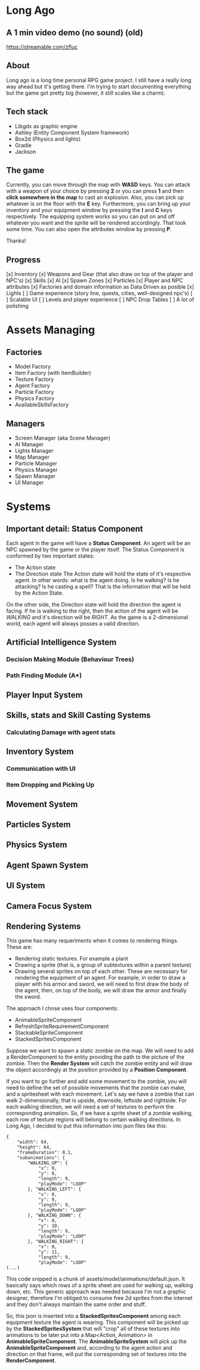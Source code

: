 # Long Ago

## A 1 min video demo (no sound) (old)
https://streamable.com/zfluc

## About
Long ago is a long time personal RPG game project. I still have a really long way ahead but it's getting there. I'm trying to start documenting everything but the game got pretty big (however, it still scales like a charm).

## Tech stack
* Libgdx as graphic engine
* Ashley (Entity Component System framework)
* Box2d (Physics and lights)
* Gradle
* Jackson

## The game
Currently, you can move through the map with **WASD** keys. You can attack with a weapon of your choice by pressing **2** or you can press **1** and then **click somewhere in the map** to cast an explosion. Also, you can pick up whatever is on the floor with the **E** key. Furthermore, you can bring up your inventory and your equipment window by pressing the **I** and **C** keys respectively. The equipping system works so you can put on and off whatever you want and the sprite will be rendered accordingly. That took some time. You can also open the attributes window by pressing **P**.

Thanks!

## Progress
[x] Inventory
[x] Weapons and Gear (that also draw on top of the player and NPC's)
[x] Skills
[x] AI
[x] Spawn Zones
[x] Particles
[x] Player and NPC attributes
[x] Factories and domain information as Data Driven as posible
[x] Lights
[ ] Game experience (story line, quests, cities, well-designed npc's)
[ ] Scalable UI
[ ] Levels and player experience
[ ] NPC Drop Tables
[ ] A lot of polishing

# Assets Managing
## Factories
* Model Factory
* Item Factory (with ItemBuilder)
* Texture Factory
* Agent Factory
* Particle Factory
* Physics Factory
* AvailableSkillsFactory

## Managers
* Screen Manager (aka Scene Manager)
* AI Manager
* Lights Manager
* Map Manager
* Particle Manager
* Physics Manager
* Spawn Manager
* UI Manager

# Systems
## Important detail: Status Component
Each agent in the game will have a **Status Component**. An agent will be an NPC spawned by the game or the player itself. The Status Component is conformed by two important states:
* The Action state
* The Direction state
The Action state will hold the state of it's respective agent. In other words: what is the agent doing. Is he walking? Is he attacking? Is he casting a spell? That is the information that will be held by the Action State.

On the other side, the Direction state will hold the direction the agent is facing. If he is walking to the right, then the action of the agent will be *WALKING* and it's direction will be *RIGHT*. As the game is a 2-dimensional world, each agent will always posses a valid direction.

## Artificial Intelligence System
### Decision Making Module (Behaviour Trees)
### Path Finding Module (A\*)
## Player Input System
## Skills, stats and Skill Casting Systems
### Calculating Damage with agent stats
## Inventory System
### Communication with UI
### Item Dropping and Picking Up
## Movement System
## Particles System
## Physics System
## Agent Spawn System
## UI System
## Camera Focus System
## Rendering Systems
This game has many requeriments when it comes to rendering things. These are:
- Rendering static textures. For example a plant
- Drawing a sprite (that is, a group of subtextures within a parent texture)
- Drawing several sprites on top of each other. These are necessary for rendering the equipment of an agent. For example, in order to draw a player with his armor and sword, we will need to first draw the body of the agent, then, on top of the body, we will draw the armor and finally the sword.

The approach I chose uses four components:
* AnimableSpriteComponent
* RefreshSpriteRequirementComponent
* StackableSpriteComponent
* StackedSpritesComponent

Suppose we want to spawn a static zombie on the map. We will need to add a RenderComponent to the entity providing the path to the picture of the zombie. Then the **Render System** will catch the zombie entity and will draw the object accordingly at the position provided by a **Position Component**.

If you want to go further and add some movement to the zombie, you will need to define the set of possible movements that the zombie can make, and a spritesheet with each movement. Let's say we have a zombie that can walk 2-dimensionally, that is upside, downside, leftside and rightside. For each walking direction, we will need a set of textures to perform the corresponding animation. So, if we have a sprite sheet of a zombie walking, each row of texture regions will belong to certain walking directions. In Long Ago, I decided to put this information into json files like this:

```
{
	"width": 64,
	"height": 64,
	"frameDuration": 0.1,
	"subanimations": {
		"WALKING_UP": {
			"x": 0,
			"y": 8,
			"length": 9,
			"playMode": "LOOP"
		}, "WALKING_LEFT": {
			"x": 0,
			"y": 9,
			"length": 9,
			"playMode": "LOOP"
		}, "WALKING_DOWN": {
			"x": 0,
			"y": 10,
			"length": 9,
			"playMode": "LOOP"
		}, "WALKING_RIGHT": {
			"x": 0,
			"y": 11,
			"length": 9,
			"playMode": "LOOP"
(...)
```

This code snipped is a chunk of assets/model/animations/default.json. It basically says which rows of a sprite sheet are used for walking up, walking down, etc. This generic approach was needed because I'm not a graphic designer, therefore I'm obliged to consume free 2d sprites from the internet and they don't always maintain the same order and stuff.

So, this json is inserted into a **StackedSpritesComponent** among each equipment texture the agent is wearing. This component will be picked up by the **StackedSpritesSystem**  that will "crop" all of these textures into animations to be later put into a Map<Action, Animation> in **AnimableSpriteComponent**. The **AnimableSpriteSystem** will pick up the **AnimableSpriteComponent** and, according to the agent action and direction on that frame, will put the corresponding set of textures into the **RenderComponent**.